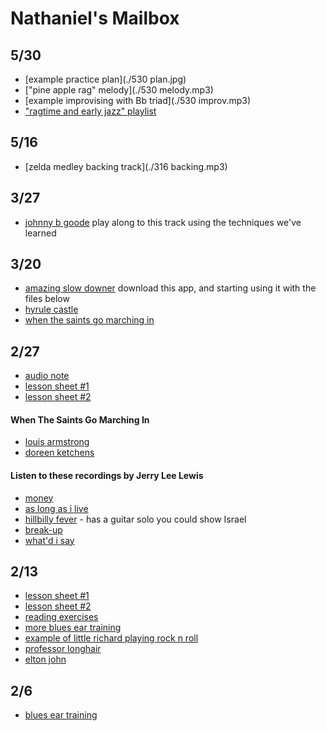 # Nathaniel's Mailbox

## 5/30

- [example practice plan](./530 plan.jpg)
- ["pine apple rag" melody](./530 melody.mp3)
- [example improvising with Bb triad](./530 improv.mp3)
- ["ragtime and early jazz" playlist](https://open.spotify.com/playlist/6qXMts7ox72toSfYTbAKc3?si=16da5a3649e84e62)

## 5/16

- [zelda medley backing track](./316 backing.mp3)

## 3/27

- [johnny b goode](https://www.youtube.com/watch?v=Uf4rxCB4lys) play along to this track using the techniques we've learned

## 3/20

- [amazing slow downer](https://www.ronimusic.com/) download this app, and starting using it with the files below
- [hyrule castle](./hyrule_castle.m4a)
- [when the saints go marching in](./when_the_saints_go_marching_in.m4a)

## 2/27
- [audio note](./2-27.mp3)
- [lesson sheet #1](./2-27-1.jpg)
- [lesson sheet #2](./2-27-2.jpg)

#### When The Saints Go Marching In
- [louis armstrong](https://www.youtube.com/watch?v=wyLjbMBpGDA)
- [doreen ketchens](https://www.youtube.com/watch?v=L8ydGKtLRJw)

#### Listen to these recordings by Jerry Lee Lewis
- [money](https://www.youtube.com/watch?v=Ywz9OOGvS8M)
- [as long as i live](https://www.youtube.com/watch?v=AHHo4T1_q4A)
- [hillbilly fever](https://www.youtube.com/watch?v=w_YMyI910X0) - has a guitar solo you could show Israel
- [break-up](https://www.youtube.com/watch?v=KkQeVWHteY4)
- [what'd i say](https://www.youtube.com/watch?v=JfJArfwTcZk)

## 2/13
- [lesson sheet #1](./2-13-sheet1.jpg)
- [lesson sheet #2](./2-13-sheet2.jpg)
- [reading exercises](./2-13-reading.jpg)
- [more blues ear training](./2-13-ear.mp3)
- [example of little richard playing rock n roll](https://www.youtube.com/watch?v=E1KTh0oeXps)
- [professor longhair](https://www.youtube.com/watch?v=Yj6AXu7_psY)
- [elton john](https://www.youtube.com/watch?v=KY_AqsdLMJc)

## 2/6
- [blues ear training](./2-6.mp3)
